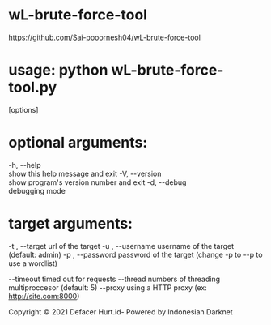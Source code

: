 # wL-brute-force-tool
      
https://github.com/Sai-pooornesh04/wL-brute-force-tool


# usage: python wL-brute-force-tool.py 
[options]                              

# optional arguments:

  -h, --help        
  show this help message and exit
  -V, --version    
  show program's version number and exit
  -d, --debug       
  debugging mode

# target arguments:

  -t , --target     url of the target
  -u , --username   username of the target (default: admin)
  -p , --password   password of the target (change -p to --p to use a wordlist)

  --timeout         timed out for requests
  --thread          numbers of threading multiproccesor (default: 5)
  --proxy           using a HTTP proxy (ex: http://site.com:8000)

Copyright © 2021 Defacer Hurt.id- Powered by Indonesian Darknet

  
